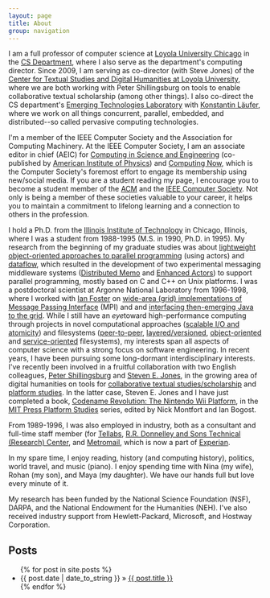 ```yaml
---
layout: page
title: About
group: navigation
---
```



I am a full professor of computer science at [Loyola University
Chicago](http://www.luc.edu) in the [CS
Department](http://www.cs.luc.edu), where I also serve as the
department's computing director. Since 2009, I am serving as co-director
(with Steve Jones) of the [Center for Textual Studies and Digital
Humanities at Loyola University](http://www.ctsdh.luc.edu), where we are
both working with Peter Shillingsburg on tools to enable collaborative
textual scholarship (among other things). I also co-direct the CS
department's [Emerging Technologies Laboratory](http://www.etl.luc.edu)
with [Konstantin Läufer](http://laufer.cs.luc.edu), where we work on all
things concurrent, parallel, embedded, and distributed--so called
pervasive computing technologies.

I'm a member of the IEEE Computer Society and the Association for
Computing Machinery. At the IEEE Computer Society, I am an associate
editor in chief (AEIC) for [Computing in Science and
Engineering](http://www.computer.org/cise) (co-published by [American
Institute of Physics](http://www.aip.org/)) and [Computing
Now](http://computingnow.computer.org), which is the Computer Society's
foremost effort to engage its membership using new/social media. If you
are a student reading my page, I encourage you to become a student
member of the
[ACM](https://campus.acm.org/public/qj/QuickJoin/qj_control.cfm?form_type=Student)
and the [IEEE Computer
Society](http://www.computer.org/portal/web/membership/join). Not only
is being a member of these societies valuable to your career, it helps
you to maintain a commitment to lifelong learning and a connection to
others in the profession.

I hold a Ph.D. from the [Illinois Institute of
Technology](http://www.cs.iit.edu/) in Chicago, Illinois, where I was a
student from 1988-1995 (M.S. in 1990, Ph.D. in 1995). My research from
the beginning of my graduate studies was about [lightweight
object-oriented approaches to parallel
programming](http://works.bepress.com/gkthiruvathukal/47) (using actors)
and [dataflow](http://works.bepress.com/gkthiruvathukal/49), which
resulted in the development of two experimental messaging middleware
systems ([Distributed Memo](http://works.bepress.com/gkthiruvathukal/33)
and [Enhanced Actors](http://works.bepress.com/gkthiruvathukal/47)) to
support parallel programming, mostly based on C and C++ on Unix
platforms. I was a postdoctoral scientist at Argonne National Laboratory
from 1996-1998, where I worked with [Ian
Foster](http://www.mcs.anl.gov/~foster) on [wide-area (grid)
implementations of Message Passing
Interface](http://works.bepress.com/gkthiruvathukal/44) (MPI) and and
[interfacing then-emerging Java to the
grid](http://works.bepress.com/gkthiruvathukal/12). While I still have
an *eye*toward high-performance computing through projects in novel
computational approaches ([scalable I/O and
atomicity](http://works.bepress.com/gkthiruvathukal/13)) and filesystems
([peer-to-peer](http://works.bepress.com/gkthiruvathukal/28),
[layered/versioned](http://works.bepress.com/gkthiruvathukal/37),
[object-oriented](http://works.bepress.com/gkthiruvathukal/1) and
[service-oriented](http://works.bepress.com/gkthiruvathukal/48)
filesystems), my interests span all aspects of computer science with a
strong focus on software engineering. In recent years, I have been
pursuing some long-dormant interdisciplinary interests. I've recently
been involved in a fruitful collaboration with two English colleagues,
[Peter Shillingsburg](http://peter.shillingsburg.net/) and [Steven E.
Jones](http://stevenejones.org/), in the growing area of digital
humanities on tools for [collaborative textual
studies/scholarship](http://works.bepress.com/gkthiruvathukal/18) and
[platform studies](http://works.bepress.com/gkthiruvathukal/6). In the
latter case, Steven E. Jones and I have just completed a book, [Codename
Revolution: The Nintendo Wii
Platform](http://www.amazon.com/Codename-Revolution-Nintendo-Platform-Studies/dp/026201680X),
in the [MIT Press Platform Studies](http://platformstudies.com) series,
edited by Nick Montfort and Ian Bogost.

From 1989-1996, I was also employed in industry, both as a consultant
and full-time staff member (for [Tellabs](http://www.tellabs.com/),
[R.R. Donnelley and Sons Technical (Research)
Center](http://www.rrd.com/), and [Metromail](http://www.metromail.com),
which is now a part of [Experian](http://www.experian.com/).

In my spare time, I enjoy reading, history (and computing history),
politics, world travel, and music (piano). I enjoy spending time with
Nina (my wife), Rohan (my son), and Maya (my daughter). We have our
hands full but love every minute of it.

My research has been funded by the National Science Foundation (NSF),
DARPA, and the National Endowment for the Humanities (NEH). I've also
received industry support from Hewlett-Packard, Microsoft, and Hostway
Corporation.
## Posts

<ul class="posts">
  {% for post in site.posts %}
    <li><span>{{ post.date | date_to_string }}</span> &raquo; <a href="{{ post.url }}">{{ post.title }}</a></li>
  {% endfor %}
</ul>

